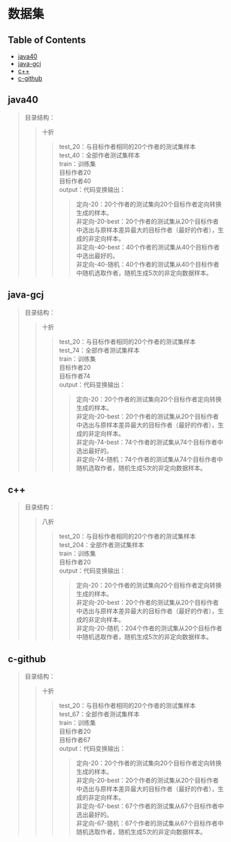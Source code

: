 # 数据集
## Table of Contents

- [java40](#Java40)
- [java-gcj](#java-gcj)
- [c++](#c++)
- [c-github](#c-github)
## java40
>  目录结构：  
>> 十折
>>>  test_20：与目标作者相同的20个作者的测试集样本  
>>>  test_40：全部作者测试集样本  
>>>  train：训练集  
>>>  目标作者20  
>>>  目标作者40  
>>>  output：代码变换输出：  
>>>> 定向-20：20个作者的测试集向20个目标作者定向转换生成的样本。  
>>>> 非定向-20-best：20个作者的测试集从20个目标作者中选出与原样本差异最大的目标作者（最好的作者），生成的非定向样本。  
>>>> 非定向-40-best：40个作者的测试集从40个目标作者中选出最好的。  
>>>> 非定向-40-随机：40个作者的测试集从40个目标作者中随机选取作者，随机生成5次的非定向数据样本。  

## java-gcj
>  目录结构：  
>> 十折
>>>  test_20：与目标作者相同的20个作者的测试集样本  
>>>  test_74：全部作者测试集样本  
>>>  train：训练集  
>>>  目标作者20  
>>>  目标作者74   
>>>  output：代码变换输出：  
>>>> 定向-20：20个作者的测试集向20个目标作者定向转换生成的样本。  
>>>> 非定向-20-best：20个作者的测试集从20个目标作者中选出与原样本差异最大的目标作者（最好的作者），生成的非定向样本。  
>>>> 非定向-74-best：74个作者的测试集从74个目标作者中选出最好的。  
>>>> 非定向-74-随机：74个作者的测试集从74个目标作者中随机选取作者，随机生成5次的非定向数据样本。  

## c++
>  目录结构：  
>> 八折
>>>  test_20：与目标作者相同的20个作者的测试集样本  
>>>  test_204：全部作者测试集样本  
>>>  train：训练集  
>>>  目标作者20     
>>>  output：代码变换输出：  
>>>> 定向-20：20个作者的测试集向20个目标作者定向转换生成的样本。  
>>>> 非定向-20-best：20个作者的测试集从20个目标作者中选出与原样本差异最大的目标作者（最好的作者），生成的非定向样本。   
>>>> 非定向-20-随机：204个作者的测试集从20个目标作者中随机选取作者，随机生成5次的非定向数据样本。  

## c-github
>  目录结构：  
>> 十折
>>>  test_20：与目标作者相同的20个作者的测试集样本  
>>>  test_67：全部作者测试集样本  
>>>  train：训练集  
>>>  目标作者20  
>>>  目标作者67  
>>>  output：代码变换输出：  
>>>> 定向-20：20个作者的测试集向20个目标作者定向转换生成的样本。  
>>>> 非定向-20-best：20个作者的测试集从20个目标作者中选出与原样本差异最大的目标作者（最好的作者），生成的非定向样本。  
>>>> 非定向-67-best：67个作者的测试集从67个目标作者中选出最好的。  
>>>> 非定向-67-随机：67个作者的测试集从67个目标作者中随机选取作者，随机生成5次的非定向数据样本。 
